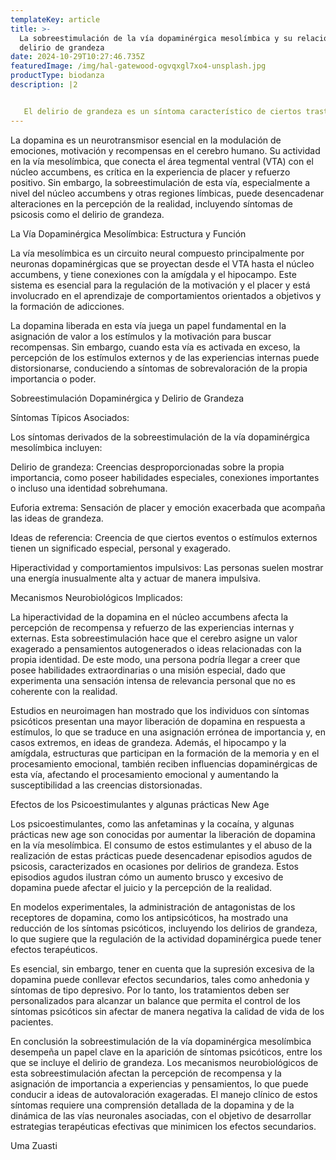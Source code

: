```yaml
---
templateKey: article
title: >-
  La sobreestimulación de la vía dopaminérgica mesolímbica y su relación con el
  delirio de grandeza
date: 2024-10-29T10:27:46.735Z
featuredImage: /img/hal-gatewood-ogvqxgl7xo4-unsplash.jpg
productType: biodanza
description: |2


   El delirio de grandeza es un síntoma característico de ciertos trastornos psiquiátricos, asociado con una percepción exagerada e irrealista de la propia importancia o habilidades. Este síntoma ha sido relacionado con la actividad excesiva en la vía dopaminérgica mesolímbica, un circuito crucial en el sistema de recompensa cerebral. Este artículo revisa los efectos de la sobreestimulación de esta vía  a traves del consumo de sustancias o prácticas New Age y su implicación en la aparición de síntomas psicóticos como el delirio de grandeza, analizando los mecanismos neurobiológicos subyacentes y los efectos de esta disfunción en la percepción de la realidad.
---
```

La dopamina es un neurotransmisor esencial en la modulación de emociones, motivación y recompensas en el cerebro humano. Su actividad en la vía mesolímbica, que conecta el área tegmental ventral (VTA) con el núcleo accumbens, es crítica en la experiencia de placer y refuerzo positivo. Sin embargo, la sobreestimulación de esta vía, especialmente a nivel del núcleo accumbens y otras regiones límbicas, puede desencadenar alteraciones en la percepción de la realidad, incluyendo síntomas de psicosis como el delirio de grandeza.



 La Vía Dopaminérgica Mesolímbica: Estructura y Función

La vía mesolímbica es un circuito neural compuesto principalmente por neuronas dopaminérgicas que se proyectan desde el VTA hasta el núcleo accumbens, y tiene conexiones con la amígdala y el hipocampo. Este sistema es esencial para la regulación de la motivación y el placer y está involucrado en el aprendizaje de comportamientos orientados a objetivos y la formación de adicciones.

La dopamina liberada en esta vía juega un papel fundamental en la asignación de valor a los estímulos y la motivación para buscar recompensas. Sin embargo, cuando esta vía es activada en exceso, la percepción de los estímulos externos y de las experiencias internas puede distorsionarse, conduciendo a síntomas de sobrevaloración de la propia importancia o poder.

 Sobreestimulación Dopaminérgica y Delirio de Grandeza

Síntomas Típicos Asociados:

Los síntomas derivados de la sobreestimulación de la vía dopaminérgica mesolímbica incluyen:

Delirio de grandeza: Creencias desproporcionadas sobre la propia importancia, como poseer habilidades especiales, conexiones importantes o incluso una identidad sobrehumana.

Euforia extrema: Sensación de placer y emoción exacerbada que acompaña las ideas de grandeza.

Ideas de referencia: Creencia de que ciertos eventos o estímulos externos tienen un significado especial, personal y exagerado.

Hiperactividad y comportamientos impulsivos: Las personas suelen mostrar una energía inusualmente alta y actuar de manera impulsiva.

 Mecanismos Neurobiológicos Implicados:

La hiperactividad de la dopamina en el núcleo accumbens afecta la percepción de recompensa y refuerzo de las experiencias internas y externas. Esta sobreestimulación hace que el cerebro asigne un valor exagerado a pensamientos autogenerados o ideas relacionadas con la propia identidad. De este modo, una persona podría llegar a creer que posee habilidades extraordinarias o una misión especial, dado que experimenta una sensación intensa de relevancia personal que no es coherente con la realidad.

Estudios en neuroimagen han mostrado que los individuos con síntomas psicóticos presentan una mayor liberación de dopamina en respuesta a estímulos, lo que se traduce en una asignación errónea de importancia y, en casos extremos, en ideas de grandeza. Además, el hipocampo y la amígdala, estructuras que participan en la formación de la memoria y en el procesamiento emocional, también reciben influencias dopaminérgicas de esta vía, afectando el procesamiento emocional y aumentando la susceptibilidad a las creencias distorsionadas.



 Efectos de los Psicoestimulantes y algunas prácticas New Age

Los psicoestimulantes, como las anfetaminas y la cocaína,  y algunas prácticas new age son  conocidas por aumentar la liberación de dopamina en la vía mesolímbica. El consumo de estos estimulantes  y el abuso de la realización de estas prácticas puede desencadenar episodios agudos de psicosis, caracterizados en ocasiones por delirios de grandeza. Estos episodios agudos ilustran cómo un aumento brusco y excesivo de dopamina puede afectar el juicio y la percepción de la realidad.

En modelos experimentales, la administración de antagonistas de los receptores de dopamina, como los antipsicóticos, ha mostrado una reducción de los síntomas psicóticos, incluyendo los delirios de grandeza, lo que sugiere que la regulación de la actividad dopaminérgica puede tener efectos terapéuticos.

Es esencial, sin embargo, tener en cuenta que la supresión excesiva de la dopamina puede conllevar efectos secundarios, tales como anhedonia y síntomas de tipo depresivo. Por lo tanto, los tratamientos deben ser personalizados para alcanzar un balance que permita el control de los síntomas psicóticos sin afectar de manera negativa la calidad de vida de los pacientes.

 En conclusión la sobreestimulación de la vía dopaminérgica mesolímbica desempeña un papel clave en la aparición de síntomas psicóticos, entre los que se incluye el delirio de grandeza. Los mecanismos neurobiológicos de esta sobreestimulación afectan la percepción de recompensa y la asignación de importancia a experiencias y pensamientos, lo que puede conducir a ideas de autovaloración exageradas. El manejo clínico de estos síntomas requiere una comprensión detallada de la dopamina y de la dinámica de las vías neuronales asociadas, con el objetivo de desarrollar estrategias terapéuticas efectivas que minimicen los efectos secundarios.

Uma Zuasti
